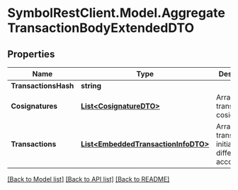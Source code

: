 # SymbolRestClient.Model.AggregateTransactionBodyExtendedDTO

## Properties

Name | Type | Description | Notes
------------ | ------------- | ------------- | -------------
**TransactionsHash** | **string** |  | 
**Cosignatures** | [**List&lt;CosignatureDTO&gt;**](CosignatureDTO.md) | Array of transaction cosignatures. | 
**Transactions** | [**List&lt;EmbeddedTransactionInfoDTO&gt;**](EmbeddedTransactionInfoDTO.md) | Array of transactions initiated by different accounts. | 

[[Back to Model list]](../README.md#documentation-for-models) [[Back to API list]](../README.md#documentation-for-api-endpoints) [[Back to README]](../README.md)

